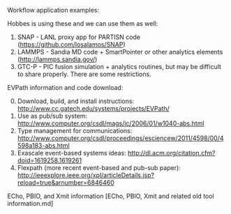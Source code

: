 Workflow application examples:

Hobbes is using these and we can use them as well:

1. SNAP - LANL proxy app for PARTISN code (https://github.com/losalamos/SNAP)
2. LAMMPS - Sandia MD code + SmartPointer or other analytics elements (http://lammps.sandia.gov/)
3. GTC-P - PIC fusion simulation + analytics routines, but may be difficult to share properly. There are some restrictions.

EVPath information and code download:

0. Download, build, and install instructions: http://www.cc.gatech.edu/systems/projects/EVPath/
1. Use as pub/sub system: http://www.computer.org/csdl/mags/ic/2006/01/w1040-abs.html
2. Type management for communications: http://www.computer.org/csdl/proceedings/esciencew/2011/4598/00/4598a183-abs.html
3. Exascale event-based systems ideas: http://dl.acm.org/citation.cfm?doid=1619258.1619261
4. Flexpath (more recent event-based and pub-sub paper): http://ieeexplore.ieee.org/xpl/articleDetails.jsp?reload=true&arnumber=6846460

ECho, PBIO, and Xmit information [ECho, PBIO, Xmit and related old tool information.md]
